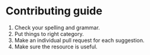 # Contributing guide
1. Check your spelling and grammar.
2. Put things to right category.
3. Make an individual pull request for each suggestion.
4. Make sure the resource is useful.